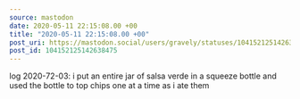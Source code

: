 ```yaml
---
source: mastodon
date: 2020-05-11 22:15:08.00 +00
title: "2020-05-11 22:15:08.00 +00"
post_uri: https://mastodon.social/users/gravely/statuses/104152125142638475
post_id: 104152125142638475
---
```

log 2020-72-03: i put an entire jar of salsa verde in a squeeze bottle and used the bottle to top chips one at a time as i ate them



